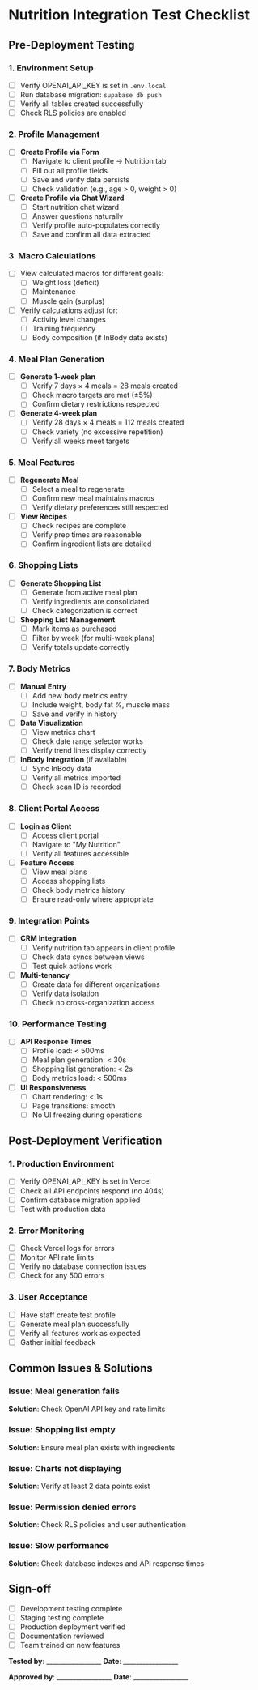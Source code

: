 # Nutrition Integration Test Checklist

## Pre-Deployment Testing

### 1. Environment Setup
- [ ] Verify OPENAI_API_KEY is set in `.env.local`
- [ ] Run database migration: `supabase db push`
- [ ] Verify all tables created successfully
- [ ] Check RLS policies are enabled

### 2. Profile Management
- [ ] **Create Profile via Form**
  - [ ] Navigate to client profile → Nutrition tab
  - [ ] Fill out all profile fields
  - [ ] Save and verify data persists
  - [ ] Check validation (e.g., age > 0, weight > 0)

- [ ] **Create Profile via Chat Wizard**
  - [ ] Start nutrition chat wizard
  - [ ] Answer questions naturally
  - [ ] Verify profile auto-populates correctly
  - [ ] Save and confirm all data extracted

### 3. Macro Calculations
- [ ] View calculated macros for different goals:
  - [ ] Weight loss (deficit)
  - [ ] Maintenance
  - [ ] Muscle gain (surplus)
- [ ] Verify calculations adjust for:
  - [ ] Activity level changes
  - [ ] Training frequency
  - [ ] Body composition (if InBody data exists)

### 4. Meal Plan Generation
- [ ] **Generate 1-week plan**
  - [ ] Verify 7 days × 4 meals = 28 meals created
  - [ ] Check macro targets are met (±5%)
  - [ ] Confirm dietary restrictions respected

- [ ] **Generate 4-week plan**
  - [ ] Verify 28 days × 4 meals = 112 meals created
  - [ ] Check variety (no excessive repetition)
  - [ ] Verify all weeks meet targets

### 5. Meal Features
- [ ] **Regenerate Meal**
  - [ ] Select a meal to regenerate
  - [ ] Confirm new meal maintains macros
  - [ ] Verify dietary preferences still respected

- [ ] **View Recipes**
  - [ ] Check recipes are complete
  - [ ] Verify prep times are reasonable
  - [ ] Confirm ingredient lists are detailed

### 6. Shopping Lists
- [ ] **Generate Shopping List**
  - [ ] Generate from active meal plan
  - [ ] Verify ingredients are consolidated
  - [ ] Check categorization is correct

- [ ] **Shopping List Management**
  - [ ] Mark items as purchased
  - [ ] Filter by week (for multi-week plans)
  - [ ] Verify totals update correctly

### 7. Body Metrics
- [ ] **Manual Entry**
  - [ ] Add new body metrics entry
  - [ ] Include weight, body fat %, muscle mass
  - [ ] Save and verify in history

- [ ] **Data Visualization**
  - [ ] View metrics chart
  - [ ] Check date range selector works
  - [ ] Verify trend lines display correctly

- [ ] **InBody Integration** (if available)
  - [ ] Sync InBody data
  - [ ] Verify all metrics imported
  - [ ] Check scan ID is recorded

### 8. Client Portal Access
- [ ] **Login as Client**
  - [ ] Access client portal
  - [ ] Navigate to "My Nutrition"
  - [ ] Verify all features accessible

- [ ] **Feature Access**
  - [ ] View meal plans
  - [ ] Access shopping lists
  - [ ] Check body metrics history
  - [ ] Ensure read-only where appropriate

### 9. Integration Points
- [ ] **CRM Integration**
  - [ ] Verify nutrition tab appears in client profile
  - [ ] Check data syncs between views
  - [ ] Test quick actions work

- [ ] **Multi-tenancy**
  - [ ] Create data for different organizations
  - [ ] Verify data isolation
  - [ ] Check no cross-organization access

### 10. Performance Testing
- [ ] **API Response Times**
  - [ ] Profile load: < 500ms
  - [ ] Meal plan generation: < 30s
  - [ ] Shopping list generation: < 2s
  - [ ] Body metrics load: < 500ms

- [ ] **UI Responsiveness**
  - [ ] Chart rendering: < 1s
  - [ ] Page transitions: smooth
  - [ ] No UI freezing during operations

## Post-Deployment Verification

### 1. Production Environment
- [ ] Verify OPENAI_API_KEY is set in Vercel
- [ ] Check all API endpoints respond (no 404s)
- [ ] Confirm database migration applied
- [ ] Test with production data

### 2. Error Monitoring
- [ ] Check Vercel logs for errors
- [ ] Monitor API rate limits
- [ ] Verify no database connection issues
- [ ] Check for any 500 errors

### 3. User Acceptance
- [ ] Have staff create test profile
- [ ] Generate meal plan successfully
- [ ] Verify all features work as expected
- [ ] Gather initial feedback

## Common Issues & Solutions

### Issue: Meal generation fails
**Solution**: Check OpenAI API key and rate limits

### Issue: Shopping list empty
**Solution**: Ensure meal plan exists with ingredients

### Issue: Charts not displaying
**Solution**: Verify at least 2 data points exist

### Issue: Permission denied errors
**Solution**: Check RLS policies and user authentication

### Issue: Slow performance
**Solution**: Check database indexes and API response times

## Sign-off

- [ ] Development testing complete
- [ ] Staging testing complete  
- [ ] Production deployment verified
- [ ] Documentation reviewed
- [ ] Team trained on new features

**Tested by**: _________________ **Date**: _________________

**Approved by**: _________________ **Date**: _________________